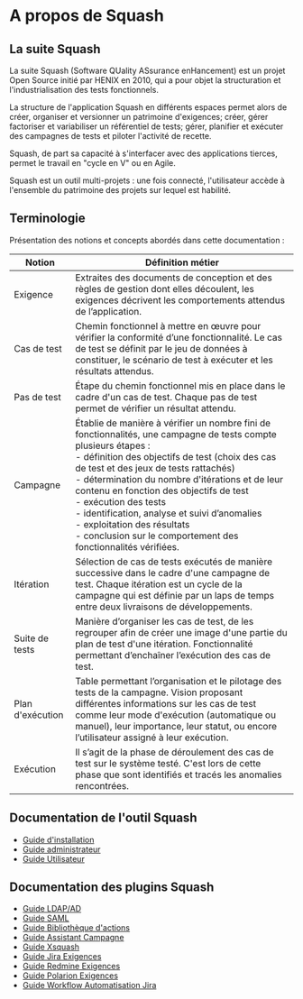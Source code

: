 # A propos de Squash

## La suite Squash

La suite Squash (Software QUality ASsurance enHancement) est un projet Open Source initié par HENIX en 2010, qui a pour objet la structuration et l'industrialisation des tests fonctionnels.

La structure de l'application Squash en différents espaces permet alors de créer, organiser et versionner un patrimoine d'exigences; créer, gérer factoriser et variabiliser un référentiel de tests; gérer, planifier et exécuter des campagnes de tests et piloter l'activité de recette.

Squash, de part sa capacité à s'interfacer avec des applications tierces, permet le travail en "cycle en V" ou en Agile.

Squash est un outil multi-projets : une fois connecté, l'utilisateur accède à l'ensemble du patrimoine des projets sur lequel est habilité.

## Terminologie

Présentation des notions et concepts abordés dans cette documentation :

|Notion|Définition métier
|--|--|
|Exigence|Extraites des documents de conception et des règles de gestion dont elles découlent, les exigences décrivent les comportements attendus de l’application.
|Cas de test|Chemin fonctionnel à mettre en œuvre pour vérifier la conformité d’une fonctionnalité. Le cas de test se définit par le jeu de données à constituer, le scénario de test à exécuter et les résultats attendus.
|Pas de test|Étape du chemin fonctionnel mis en place dans le cadre d'un cas de test. Chaque pas de test permet de vérifier un résultat attendu.
|Campagne|Établie de manière à vérifier un nombre fini de fonctionnalités, une campagne de tests compte plusieurs étapes : <br/>- définition des objectifs de test (choix des cas de test et des jeux de tests rattachés)<br/>- détermination du nombre d'itérations et de leur contenu en fonction des objectifs de test <br/>- exécution des tests<br/>- identification, analyse et suivi d’anomalies <br/>- exploitation des résultats <br/>- conclusion sur le comportement des fonctionnalités vérifiées.
|Itération|Sélection de cas de tests exécutés de manière successive dans le cadre d'une campagne de test. Chaque itération est un cycle de la campagne qui est définie par un laps de temps entre deux livraisons de développements.
|Suite de tests |Manière d’organiser les cas de test, de les regrouper afin de créer une image d'une partie du plan de test d'une itération. Fonctionnalité permettant d’enchaîner l’exécution des cas de test.
|Plan d'exécution |Table permettant l’organisation et le pilotage des tests de la campagne. Vision proposant différentes informations sur les cas de test comme leur mode d'exécution (automatique ou manuel), leur importance, leur statut, ou encore l’utilisateur assigné à leur exécution.
|Exécution|Il s’agit de la phase de déroulement des cas de test sur le système testé. C'est lors de cette phase que sont identifiés et tracés les anomalies rencontrées.

## Documentation de l'outil Squash

- [Guide d'installation](install-guide/installation-squash/config-mini-prerequis.md)
- [Guide administrateur](admin-guide/presentation-generale/presentation-administration-squash.md)
- [Guide Utilisateur](user-guide/presentation-generale/espaces-squash.md)

## Documentation des plugins Squash

- [Guide LDAP/AD](plugin-guides/ad-ldap-guide/index.md)
- [Guide SAML](plugin-guides/saml-guide/index.md)
- [Guide Bibliothèque d'actions](plugin-guides/action-word-guide/index.md)
- [Guide Assistant Campagne](plugin-guides/campaign-wizard-guide/index.md)
- [Guide Xsquash](plugin-guides/xsquash-guide/index.md)
- [Guide Jira Exigences](plugin-guides/jira-req-guide/index.md)
- [Guide Redmine Exigences](plugin-guides/redmine-req-guide/index.md)
- [Guide Polarion Exigences](plugin-guides/polarion-guide/index.md)
- [Guide Workflow Automatisation Jira](plugin-guides/waj-guide/index.md)
